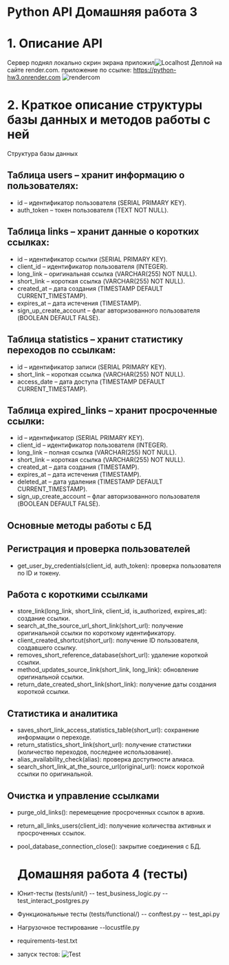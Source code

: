 # Python API Домашняя работа 3
# 1. Описание API
Сервер поднял локально скрин экрана приложил![Localhost](https://github.com/user-attachments/assets/0d516a09-5ae2-4d7f-826b-93f2a53a9ba1)
Деплой на сайте render.com. приложение по ссылке: https://python-hw3.onrender.com ![rendercom](https://github.com/user-attachments/assets/e6689412-c37c-4016-b3ef-00d212eeb7b5)


# 2. Краткое описание структуры базы данных и методов работы с ней
Структура базы данных
## Таблица users – хранит информацию о пользователях:
- id – идентификатор пользователя (SERIAL PRIMARY KEY).
- auth_token – токен пользователя (TEXT NOT NULL).
## Таблица links – хранит данные о коротких ссылках:
- id – идентификатор ссылки (SERIAL PRIMARY KEY).
- client_id – идентификатор пользователя (INTEGER).
- long_link – оригинальная ссылка (VARCHAR(255) NOT NULL).
- short_link – короткая ссылка (VARCHAR(255) NOT NULL).
- created_at – дата создания (TIMESTAMP DEFAULT CURRENT_TIMESTAMP).
- expires_at – дата истечения (TIMESTAMP).
- sign_up_create_account – флаг авторизованного пользователя (BOOLEAN DEFAULT FALSE).
## Таблица statistics – хранит статистику переходов по ссылкам:
- id – идентификатор записи (SERIAL PRIMARY KEY).
- short_link – короткая ссылка (VARCHAR(255) NOT NULL).
- access_date – дата доступа (TIMESTAMP DEFAULT CURRENT_TIMESTAMP).
## Таблица expired_links – хранит просроченные ссылки:
- id – идентификатор (SERIAL PRIMARY KEY).
- client_id – идентификатор пользователя (INTEGER).
- long_link – полная ссылка (VARCHAR(255) NOT NULL).
- short_link – короткая ссылка (VARCHAR(255) NOT NULL).
- created_at – дата создания (TIMESTAMP).
- expires_at – дата истечения (TIMESTAMP).
- deleted_at – дата удаления (TIMESTAMP DEFAULT CURRENT_TIMESTAMP).
- sign_up_create_account – флаг авторизованного пользователя (BOOLEAN DEFAULT FALSE).
## Основные методы работы с БД
## Регистрация и проверка пользователей
- get_user_by_credentials(client_id, auth_token): проверка пользователя по ID и токену.
## Работа с короткими ссылками
- store_link(long_link, short_link, client_id, is_authorized, expires_at): создание ссылки.
- search_at_the_source_url_short_link(short_url): получение оригинальной ссылки по короткому идентификатору.
- client_created_shortcut(short_url): получение ID пользователя, создавшего ссылку.
- removes_short_reference_database(short_url): удаление короткой ссылки.
- method_updates_source_link(short_link, long_link): обновление оригинальной ссылки.
- return_date_created_short_link(short_link): получение даты создания короткой ссылки.
## Статистика и аналитика
- saves_short_link_access_statistics_table(short_url): сохранение информации о переходе.
- return_statistics_short_link(short_url): получение статистики (количество переходов, последнее использование).
- alias_availability_check(alias): проверка доступности алиаса.
- search_short_link_at_the_source_url(original_url): поиск короткой ссылки по оригинальной.
## Очистка и управление ссылками
- purge_old_links(): перемещение просроченных ссылок в архив.
- return_all_links_users(client_id): получение количества активных и просроченных ссылок.
- pool_database_connection_close(): закрытие соединения с БД.

  # Домашняя работа 4 (тесты)
- Юнит-тесты (tests/unit/)
-- test_business_logic.py
-- test_interact_postgres.py
- Функциональные тесты (tests/functional/)
-- conftest.py
-- test_api.py
- Нагрузочное тестирование
  --locustfile.py

- requirements-test.txt

- запуск тестов: ![Test](https://github.com/user-attachments/assets/f2399f9a-52fb-4dc6-beed-1b2bb8f76aae)

